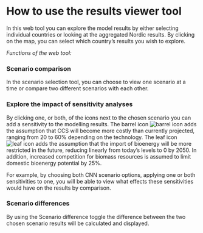 # How to use the results viewer tool 

In this web tool you can explore the model results by either selecting individual countries or looking at the aggregated Nordic results. By clicking on the map, you can select which country’s results you wish to explore.

*Functions of the web tool:* 

### Scenario comparison
In the scenario selection tool, you can choose to view one scenario at a time or compare two different scenarios with each other.

### Explore the impact of sensitivity analyses
By clicking one, or both, of the icons next to the chosen scenario you can add a sensitivity to the modelling results. 
The barrel icon ![barrel icon](./images/barrel.png) adds the assumption that CCS will become more costly than currently projected, ranging from 20 to 60% depending on the technology.
The leaf icon ![leaf icon](./images/leaf.png) adds the assumption that the import of bioenergy will be more restricted in the future, reducing linearly from today’s levels to 0 by 2050. In addition, increased competition for biomass resources is assumed to limit domestic bioenergy potential by 25%.

For example, by choosing both CNN scenario options, applying one or both sensitivities to one, you will be able to view what effects these sensitivities would have on the results by comparison. 

### Scenario differences 
By using the Scenario difference toggle the difference between the two chosen scenario results will be calculated and displayed.
